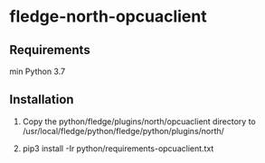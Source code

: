 # fledge-north-opcuaclient

## Requirements

min Python 3.7

## Installation

1) Copy the python/fledge/plugins/north/opcuaclient directory to /usr/local/fledge/python/fledge/python/plugins/north/

2) pip3 install -Ir python/requirements-opcuaclient.txt
